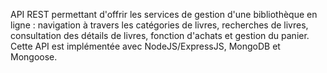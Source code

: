 API REST permettant d'offrir les services de gestion d'une bibliothèque en ligne : navigation à travers les
catégories de livres, recherches de livres, consultation des détails de livres, fonction d'achats et gestion du panier.
Cette API est implémentée avec NodeJS/ExpressJS, MongoDB et Mongoose.